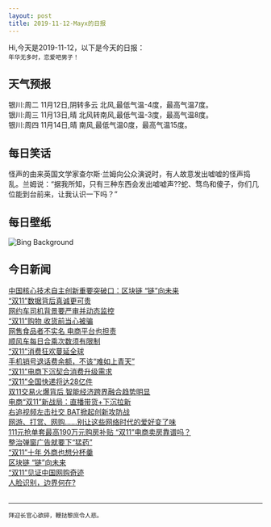 ```yaml
---
layout: post
title: 2019-11-12-Mayx的日报
---
```


Hi,今天是2019-11-12，以下是今天的日报：<br><small>
年华无多时，恋爱吧男子！</small><!--more-->
## 天气预报
银川:周二 11月12日,阴转多云 北风,最低气温-4度，最高气温7度。<br>银川:周三 11月13日,晴 北风转南风,最低气温-3度，最高气温8度。<br>银川:周四 11月14日,晴 南风,最低气温0度，最高气温15度。
## 每日笑话
怪声的由来英国文学家查尔斯&middot;兰姆向公众演说时，有人故意发出嘘嘘的怪声捣乱。兰姆说：“据我所知，只有三种东西会发出嘘嘘声??蛇、骛鸟和傻子，你们几位能到台前来，让我认识一下吗？”
## 每日壁纸
![Bing Background](https://cn.bing.com/th?id=OHR.AuroraHealingFields_EN-US6272888981_1920x1080.jpg&rf=LaDigue_1920x1080.jpg&pid=hp "Vietnam War veteran Jake Thorn (seated) talks to visitors in Aurora, Illinois, in 2013 (© Jeff Haynes/Reuters)")
## 今日新闻

[中国核心技术自主创新重要突破口：区块链 “链”向未来](http://it.people.com.cn/n1/2019/1112/c1009-31449991.html)   
[“双11”数据背后真诚更可贵](http://it.people.com.cn/n1/2019/1112/c1009-31449675.html)   
[网约车司机背景要严审并动态监控](http://it.people.com.cn/n1/2019/1112/c1009-31449716.html)   
[“双11”购物 收货前当心被骗](http://it.people.com.cn/n1/2019/1112/c1009-31449780.html)   
[网售食品者不实名 电商平台也担责](http://it.people.com.cn/n1/2019/1112/c1009-31449796.html)   
[顺风车每日合乘次数须有限制](http://it.people.com.cn/n1/2019/1112/c1009-31449802.html)   
[“双11”消费狂欢蔓延全球](http://it.people.com.cn/n1/2019/1112/c1009-31449848.html)   
[手机销号退话费余额，不该“难如上青天”](http://it.people.com.cn/n1/2019/1112/c1009-31449899.html)   
[“双11”电商下沉契合消费升级需求](http://it.people.com.cn/n1/2019/1112/c1009-31449909.html)   
[“双11”全国快递将达28亿件](http://it.people.com.cn/n1/2019/1112/c1009-31449922.html)   
[双11交易火爆背后 智能经济跨界融合趋势明显](http://it.people.com.cn/n1/2019/1112/c1009-31449940.html)   
[电商“双11”新战局：直播带货+下沉拉新](http://it.people.com.cn/n1/2019/1112/c1009-31449966.html)   
[右追视频左击社交 BAT掀起创新攻防战](http://it.people.com.cn/n1/2019/1112/c1009-31449916.html)   
[网游、打赏、网购……别让这些网络时代的爱好变了味](http://it.people.com.cn/n1/2019/1112/c1009-31449961.html)   
[111元抢单套最高190万元购房补贴 “双11”电商卖房靠谱吗？](http://it.people.com.cn/n1/2019/1112/c1009-31449979.html)   
[整治弹窗广告就要下“猛药”](http://it.people.com.cn/n1/2019/1112/c1009-31449981.html)   
[“双11”十年 外商也想分杯羹](http://it.people.com.cn/n1/2019/1112/c1009-31449824.html)   
[区块链 “链”向未来](http://it.people.com.cn/n1/2019/1112/c1009-31449819.html)   
[“双11”见证中国网购奇迹](http://it.people.com.cn/n1/2019/1112/c1009-31449813.html)   
[人脸识别，边界何在?](http://it.people.com.cn/n1/2019/1112/c1009-31449821.html)   
<br />

***

<small>拜迎长官心欲碎，鞭挞黎庶令人悲。</small>
